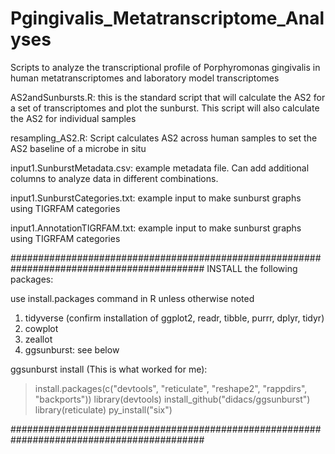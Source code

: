 # Pgingivalis_Metatranscriptome_Analyses
Scripts to analyze the transcriptional profile of Porphyromonas gingivalis in human metatranscriptomes and laboratory model transcriptomes

AS2andSunbursts.R: this is the standard script that will calculate the AS2 for a set of transcriptomes and plot the sunburst. This script will also calculate the AS2 for individual samples

resampling_AS2.R: Script calculates AS2 across human samples to set the AS2 baseline of a microbe in situ

input1.SunburstMetadata.csv: example metadata file. Can add additional columns to analyze data in different combinations.

input1.SunburstCategories.txt: example input to make sunburst graphs using TIGRFAM categories

input1.AnnotationTIGRFAM.txt: example input to make sunburst graphs using TIGRFAM categories

###########################################################################################
INSTALL the following packages:

use install.packages command in R unless otherwise noted

1. tidyverse (confirm installation of ggplot2, readr, tibble, purrr, dplyr, tidyr)
2. cowplot
3. zeallot
4. ggsunburst: see below

ggsunburst install (This is what worked for me):

>install.packages(c("devtools", "reticulate", "reshape2", "rappdirs", "backports"))
>library(devtools)
>install_github("didacs/ggsunburst")
>library(reticulate)
>py_install("six")

###########################################################################################
